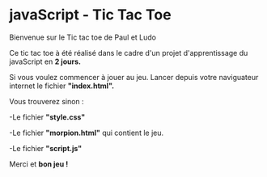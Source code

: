 # javaScript - Tic Tac Toe
Bienvenue sur le Tic tac toe de Paul et Ludo 

Ce tic tac toe à été réalisé dans le cadre d'un projet d'apprentissage du javaScript en __2 jours.__

Si vous voulez commencer à jouer au jeu. Lancer depuis votre naviguateur internet le fichier **"index.html".**

Vous trouverez sinon :

-Le fichier __"style.css"__

-Le fichier __"morpion.html"__ qui contient le jeu.

-Le fichier __"script.js"__ 


Merci et **bon jeu !**

